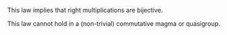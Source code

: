 This law implies that right multiplications are bijective.

This law cannot hold in a (non-trivial) commutative magma or quasigroup.
